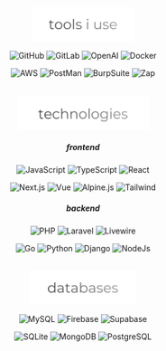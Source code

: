 <div align="center">

<br>
<img src="img/tools.svg" alt="tools i use" height="60" style="max-width: 100%;">

![GitHub](https://img.shields.io/badge/github-black?logo=github&style=for-the-badge&logoColor=FFF)
![GitLab](https://img.shields.io/badge/gitlab-black?logo=gitlab&style=for-the-badge&logoColor=FFF)
![OpenAI](https://img.shields.io/badge/openai-black?logo=openai&style=for-the-badge&logoColor=FFF)
![Docker](https://img.shields.io/badge/docker-black?logo=docker&style=for-the-badge&logoColor=FFF)

![AWS](https://shields.io/badge/aws-black?style=for-the-badge&logo=amazonwebservices&logoColor=FFF)
![PostMan](https://img.shields.io/badge/postman-black?logo=postman&style=for-the-badge&logoColor=FFF)
![BurpSuite](https://img.shields.io/badge/burpsuite-black?logo=burpsuite&style=for-the-badge&logoColor=FFF)
![Zap](https://img.shields.io/badge/zap-black?logo=zap&style=for-the-badge&logoColor=FFF)

<br>
<img src="img/technologies.svg" alt="technologies" height="60" style="max-width: 100%;">  

##### frontend
![JavaScript](https://img.shields.io/badge/javascript%20-black.svg?&style=for-the-badge&logo=javascript&logoColor=FFF)
![TypeScript](https://img.shields.io/badge/typescript%20-black.svg?&style=for-the-badge&logo=typescript&logoColor=FFF)
![React](https://img.shields.io/badge/React-black?style=for-the-badge&logo=react&logoColor=FFF)

![Next.js](https://img.shields.io/badge/next.js-black?style=for-the-badge&logo=next.js&logoColor=FFF)
![Vue](https://img.shields.io/badge/Vue-black?style=for-the-badge&logo=vue.js&logoColor=FFF)
![Alpine.js](https://img.shields.io/badge/alpinejs-black.svg?&style=for-the-badge&logo=alpine.js&logoColor=FFF)
![Tailwind](https://img.shields.io/badge/tailwind-black.svg?&style=for-the-badge&logo=tailwind-css&logoColor=FFF)


##### backend
![PHP](https://img.shields.io/badge/Php-black.svg?logo=php&style=for-the-badge&logoColor=FFF)
![Laravel](https://img.shields.io/badge/laravel%20-black.svg?&style=for-the-badge&logo=laravel&logoColor=FFF)
![Livewire](https://img.shields.io/badge/livewire-black.svg?logo=livewire&style=for-the-badge&logoColor=FFF)

![Go](https://img.shields.io/badge/Go-black.svg?logo=go&logoColor=FFF&style=for-the-badge)
![Python](https://img.shields.io/badge/Python-black.svg?logo=python&style=for-the-badge&logoColor=FFF)
![Django](https://img.shields.io/badge/django-black.svg?logo=django&style=for-the-badge&logoColor=FFF)
![NodeJs](https://img.shields.io/badge/node.js%20-black.svg?&style=for-the-badge&logo=node.js&logoColor=FFF)

<br>

<img src="img/databases.svg" alt="databases" height="60" style="max-width: 100%;">

![MySQL](https://img.shields.io/badge/MySQL-black?style=for-the-badge&logo=MySQL&logoColor=FFF)
![Firebase](https://img.shields.io/badge/Firebase-black?style=for-the-badge&logo=firebase&logoColor=FFF)
![Supabase](https://shields.io/badge/supabase-black?style=for-the-badge&logo=supabase&logoColor=FFF)


![SQLite](https://img.shields.io/badge/SQLite-black?style=for-the-badge&logo=SQLite&logoColor=FFF)
![MongoDB](https://img.shields.io/badge/MongoDB-black?style=for-the-badge&logo=MongoDB&logoColor=FFF)
![PostgreSQL](https://img.shields.io/badge/PostgreSQL-black?style=for-the-badge&logo=PostgreSQL&logoColor=FFF)
<br>

</div>
